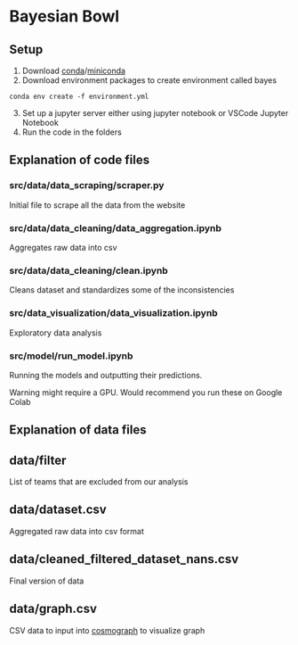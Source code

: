 # Bayesian Bowl 

## Setup 
1. Download [conda](https://www.anaconda.com/download/)/[miniconda](https://docs.conda.io/projects/miniconda/en/latest/) 
2. Download environment packages to create environment called bayes
```
conda env create -f environment.yml
```
3. Set up a jupyter server either using jupyter notebook or VSCode Jupyter Notebook
4. Run the code in the folders


## Explanation of code files

### src/data/data_scraping/scraper.py
Initial file to scrape all the data from the website

### src/data/data_cleaning/data_aggregation.ipynb
Aggregates raw data into csv

### src/data/data_cleaning/clean.ipynb
Cleans dataset and standardizes some of the inconsistencies

### src/data_visualization/data_visualization.ipynb
Exploratory data analysis

### src/model/run_model.ipynb
Running the models and outputting their predictions.

Warning might require a GPU. Would recommend you run these on Google Colab

## Explanation of data files

## data/filter
List of teams that are excluded from our analysis

## data/dataset.csv
Aggregated raw data into csv format

## data/cleaned_filtered_dataset_nans.csv
Final version of data

## data/graph.csv
CSV data to input into [cosmograph](https://cosmograph.app/) to visualize graph

